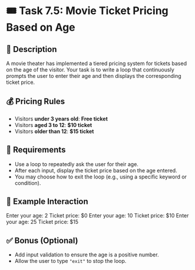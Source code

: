 # 🎟️ Task 7.5: Movie Ticket Pricing Based on Age

## 📝 Description
A movie theater has implemented a tiered pricing system for tickets based on the age of the visitor. Your task is to write a loop that continuously prompts the user to enter their age and then displays the corresponding ticket price.

## 💰 Pricing Rules
- Visitors **under 3 years old**: **Free ticket**
- Visitors **aged 3 to 12**: **$10 ticket**
- Visitors **older than 12**: **$15 ticket**

## 🔁 Requirements
- Use a loop to repeatedly ask the user for their age.
- After each input, display the ticket price based on the age entered.
- You may choose how to exit the loop (e.g., using a specific keyword or condition).

## 🧠 Example Interaction
Enter your age: 2
Ticket price: $0
Enter your age: 10
Ticket price: $10
Enter your age: 25
Ticket price: $15

## ✅ Bonus (Optional)
- Add input validation to ensure the age is a positive number.
- Allow the user to type `"exit"` to stop the loop.

